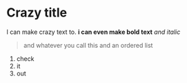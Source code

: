 # Crazy title
I can make crazy text to. **i can even make bold text** *and italic*
>and whatever you call this
and an ordered list
1. check
2. it
3. out

